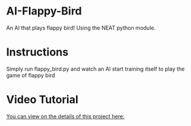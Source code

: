 # AI-Flappy-Bird
An AI that plays flappy bird! Using the NEAT python module.


# Instructions
Simply run flappy_bird.py and watch an AI start training itself to play the game of flappy bird

# Video Tutorial
[You can view on the details of this project here:](https://www.youtube.com/watch?v=OGHA-elMrxI)
